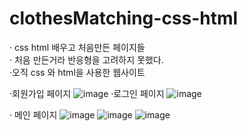 # clothesMatching-css-html
 
· css html 배우고 처음만든 페이지들<br>
· 처음 만든거라 반응형을 고려하지 못했다.<br>
·오직 css 와 html을 사용한 웹사이트<br>

·회원가입 페이지
![image](https://user-images.githubusercontent.com/103891387/171577281-1cbc6f6a-9818-41dc-a4e6-add4dc3f31a0.png)
·로그인 페이지
![image](https://user-images.githubusercontent.com/103891387/171577323-aefe55a1-86e6-496f-843f-3a65a45aee86.png)

· 메인 페이지
![image](https://user-images.githubusercontent.com/103891387/171577419-c569fc2b-eb33-464b-ae54-c6dca8dd6dbc.png)
![image](https://user-images.githubusercontent.com/103891387/171577527-54458a5c-dcb3-4275-b3d3-f0bb77ad3a68.png)
![image](https://user-images.githubusercontent.com/103891387/171577644-4f82ea47-ac46-47f9-8c08-5d8e226c598b.png)

